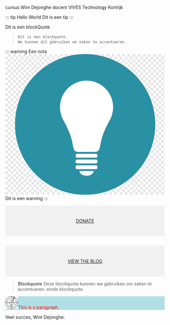 cursus Wim Dejonghe docent VIVES Technology Kortrijk

::: tip Hello World
Dit is een tip
:::

Dit is een blockQuote

> ```shell
> Dit is een blockquote. 
> We kunnen dit gebruiken om zaken te accentueren.
> ```

::: warning Een nota
![example image](./lamp.png "")Dit is een warning
:::

<div style="background-color:rgba(0, 0, 0, 0.0470588); text-align:center; vertical-align: middle; padding:40px 0;">
<a href="/donate">DONATE</a>
</div>

<div style="background-color:rgba(0, 0, 0, 0.0470588); text-align:center; vertical-align: middle; padding:40px 0; margin-top:30px">
<a href="/blog">VIEW THE BLOG</a>
</div>

> **Blockquote**
> Deze blockquote kunnen we gebruiken om zaken te accentueren.
> einde blockquote.

<div style="background-color:powderblue; text-align:left; vertical-align:top; padding:0px;">
<p style="color:red; margin:0"><img src="/docs/download.png" alt="Attention" width="40" height="40" >This is a paragraph.</p>
</div>


Veel succes,
Wim Dejonghe.
